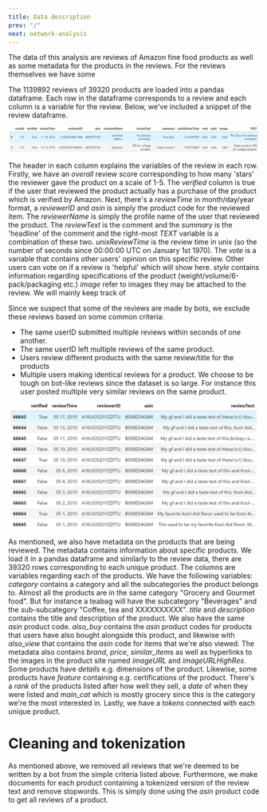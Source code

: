 ```yaml
---
title: Data description
prev: "/"
next: network-analysis
---
```


The data of this analysis are reviews of Amazon fine food products as well as some 
metadata for the products in the reviews. For the reviews themselves we have some 

The 1139892 reviews of 39320 products are loaded into a pandas dataframe. Each row in the dataframe
corresponds to a review and each column is a variable for the review. Below, we've
included a snippet of the review dataframe.

<img src="/images/data_example.PNG" title="Snippet of 2 reviews"/>

The header in each column explains the variables of the review in each row. Firstly,
we have an *overall* review score corresponding to how many 'stars' the reviewer gave
the product on a scale of 1-5. The *verified* column is true if the user that reviewed
the product actually has a purchase of the product which is verified by Amazon. 
Next, there's a
*reviewTime* in month/day/year format, a *reviewerID* and *asin* is simply the product
code for the reviewed item. The *reviewerName* is simply the profile name of the user
that reviewed the product. The *reviewText* is the comment and the *summary* is the 
'headline' of the comment and the right-most *TEXT* variable is a combination of 
these two. *unixReviewTime* is the review time in unix (so the number of seconds
since 00:00:00 UTC on January 1st 1970). The *vote* is a variable that contains 
other users' opinion on this specific review. Other users can vote on if a review
is 'helpful' which will show here. *style* contains information regarding 
specifications of the product (weight/volume/6-pack/packaging etc.)
*image* refer to images they may be attached to the review.
We will mainly keep track of 

Since we suspect that some of the reviews are made by bots, we exclude these reviews based 
on some common criteria:
* The same userID submitted multiple reviews within seconds of one another.
* The same userID left multiple reviews of the same product.
* Users review different products with the same review/title for the products
* Multiple users making identical reviews for a product.
We choose to be tough on bot-like reviews since the dataset is so large.
For instance this user posted multiple very similar reviews on the same product.


<img src="/images/repeated_review.PNG">

As mentioned, we also have metadata on the products that are being reviewed. The
metadata contains information about specific products. We load it in a pandas
dataframe and similarly to the review data, there are 39320 rows corresponding to 
each unique product. The columns are variables regarding each of the products. We
have the following variables:
*category* contains a category and all the subcategories the product belongs to.
Almost all the products are in the same category "Grocery and Gourmet food". But for 
instance a teabag will have the subcategory "Beverages" and the sub-subcategory 
"Coffee, tea and XXXXXXXXXX". *title* and *description* contains the title
and description of the product. We also have the same *asin* product code.
*also_buy* contains the *asin* product codes for 
products that users have also bought alongside this product, and likewise with 
*also_view* that contains the *asin* code for items that we're also viewed. The 
metadata also contains *brand*, *price*, *similar_item*s as well as hyperlinks to
the images in the product site named *imageURL* and *imageURLHighRes*. Some products
have *details* e.g. dimensions of the product. Likewise, some products have *feature*
containing e.g. certifications of the product.
There's a *rank* of the products listed after how well they sell, a *date* of when
they were listed and *main_cat* which is mostly grocery since this is the category 
we're the most interested in. Lastly, we have a *tokens* connected with each unique 
product.

# Cleaning and tokenization #
As mentioned above, we removed all reviews that we're deemed to be written by a bot from the simple
criteria listed above. Furthermore, we make documents for each product containing a tokenized version
of the review text and remove stopwords. This is simply done using the *asin* product code to get
all reviews of a product. 